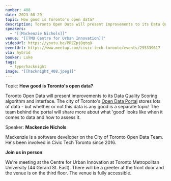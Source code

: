 ```yaml
---
number: 408
date: 2023-08-29
topic: How good is Toronto's open data?
description: Toronto Open Data will present improvements to its Data Quality Scoring algorithm and interface. The city of Toronto's [Open Data Portal](https://open.toronto.ca/) stores lots of data - but whether or not this data is any good is a separate topic! The team behind the portal will share more about what 'good' looks like when it comes to data and how to assess it.
speakers:
  - "[[Mackenzie Nichols]]"
venue: "[[TMU Centre for Urban Innovation]]"
videoUrl: https://youtu.be/PRZZpjBqtq8
eventUrl: https://www.meetup.com/civic-tech-toronto/events/295339617
via: hybrid
booker: Luke
tags:
  - type/hacknight
image: "[[hacknight_408.jpeg]]"
---
```

Topic: **How good is Toronto's open data?**

Toronto Open Data will present improvements to its Data Quality Scoring algorithm and interface. The city of Toronto's [Open Data Portal](https://open.toronto.ca/) stores lots of data - but whether or not this data is any good is a separate topic! The team behind the portal will share more about what 'good' looks like when it comes to data and how to assess it.

Speaker: **Mackenzie Nichols**

Mackenzie is a software developer on the City of Toronto Open Data Team. He's been involved in Civic Tech Toronto since 2016.

**Join us in person**:

We're meeting at the Centre for Urban Innovation at Toronto Metropolitan University (44 Gerard St. East). There will be a greeter at the front door and the venue is on the third floor. The venue is fully accessible.
